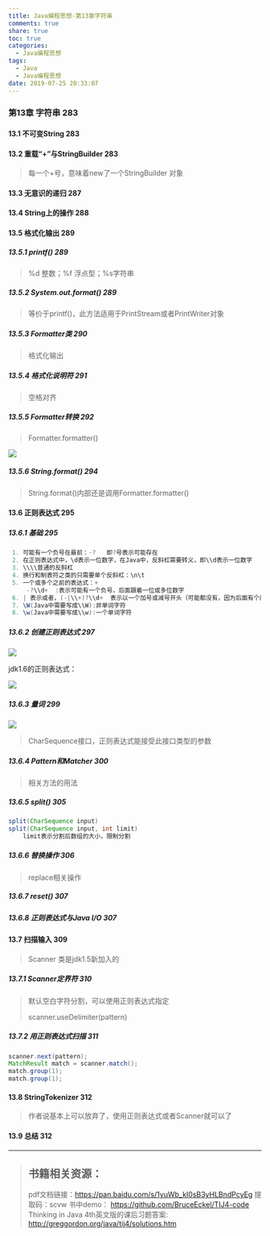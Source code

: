 ```yaml
---
title: Java编程思想-第13章字符串
comments: true
share: true
toc: true
categories:
  - Java编程思想
tags:
  - Java
  - Java编程思想
date: 2019-07-25 20:33:07
---
```



### 第13章 字符串 283
#### 13.1 不可变String 283
#### 13.2 重载“+”与StringBuilder 283

> 每一个+号，意味着new了一个StringBuilder 对象

#### 13.3 无意识的递归 287
#### 13.4 String上的操作 288
#### 13.5 格式化输出 289
##### 13.5.1 printf() 289

> %d 整数；%f 浮点型；%s字符串

##### 13.5.2 System.out.format() 289

> 等价于printf()，此方法适用于PrintStream或者PrintWriter对象

##### 13.5.3 Formatter类 290

> 格式化输出

##### 13.5.4 格式化说明符 291

> 空格对齐

##### 13.5.5 Formatter转换 292

> Formatter.formatter()

![](https://raw.githubusercontent.com/adolphmaster/hexo-next/master/blogPicture/20190724141203.png)

##### 13.5.6 String.format() 294

> String.format()内部还是调用Formatter.formatter()

#### 13.6 正则表达式 295
##### 13.6.1 基础 295

```java
 1. 可能有一个负号在最前：-?   即?号表示可能存在
 2. 在正则表达式中，\d表示一位数字，在Java中，反斜杠需要转义，即\\d表示一位数字
 3. \\\\普通的反斜杠
 4. 换行和制表符之类的只需要单个反斜杠：\n\t
 5. 一个或多个之前的表达式：+
     -?\\d+  :表示可能有一个负号，后面跟着一位或多位数字
 6. | 表示或者，(-|\\+)?\\d+  表示以一个加号或减号开头（可能都没有，因为后面有个问号）的数字，由于字符+在正则表达式中有特殊含义，需要\\转义
 7. \W(Java中需要写成\\W):非单词字符
 8. \w(Java中需要写成\\w):一个单词字符
```

##### 13.6.2 创建正则表达式 297

![](https://raw.githubusercontent.com/adolphmaster/hexo-next/master/blogPicture/20190725103949.png)

jdk1.6的正则表达式：

![](https://raw.githubusercontent.com/adolphmaster/hexo-next/master/blogPicture/20190725jdk1.6regex.png)

##### 13.6.3 量词 299

![](https://raw.githubusercontent.com/adolphmaster/hexo-next/master/blogPicture/20190725105754.png)

> CharSequence接口，正则表达式能接受此接口类型的参数

##### 13.6.4 Pattern和Matcher 300

> 相关方法的用法

##### 13.6.5 split() 305

```java
split(CharSequence input)
split(CharSequence input, int limit)
    limit表示分割后数组的大小，限制分割
```

##### 13.6.6 替换操作 306

> replace相关操作

##### 13.6.7 reset() 307
##### 13.6.8 正则表达式与Java I/O 307
#### 13.7 扫描输入 309

> Scanner 类是jdk1.5新加入的

##### 13.7.1 Scanner定界符 310

> 默认空白字符分割，可以使用正则表达式指定
>
> scanner.useDelimiter(pattern)

##### 13.7.2 用正则表达式扫描 311

```java
scanner.next(pattern);
MatchResult match = scanner.match();
match.group(1);
match.group(1);
```

#### 13.8 StringTokenizer 312

> 作者说基本上可以放弃了，使用正则表达式或者Scanner就可以了

#### 13.9 总结 312



--------

> ## 书籍相关资源：
> 
> pdf文档链接：https://pan.baidu.com/s/1yuWb_kI0sB3yHLBndPcyEg 提取码：scvw 
> 书中demo： https://github.com/BruceEckel/TIJ4-code
>Thinking in Java 4th英文版的课后习题答案: http://greggordon.org/java/tij4/solutions.htm 


